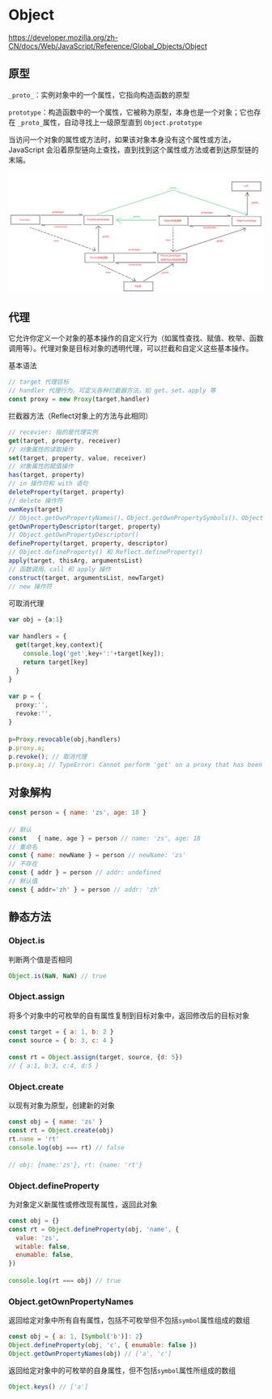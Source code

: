 # Object

https://developer.mozilla.org/zh-CN/docs/Web/JavaScript/Reference/Global_Objects/Object

## 原型

`_proto_`：实例对象中的一个属性，它指向构造函数的原型

`prototype`：构造函数中的一个属性，它被称为原型，本身也是一个对象；它也存在 `_proto_`属性，自动寻找上一级原型直到 `Object.prototype`

当访问一个对象的属性或方法时，如果该对象本身没有这个属性或方法，JavaScript 会沿着原型链向上查找，直到找到这个属性或方法或者到达原型链的末端。

![image-20241115175436371](assets/image-20241115175436371.png) 



## 代理

它允许你定义一个对象的基本操作的自定义行为（如属性查找、赋值、枚举、函数调用等）。代理对象是目标对象的透明代理，可以拦截和自定义这些基本操作。

基本语法

```ts
// target 代理目标
// handler 代理行为。可定义各种拦截器方法，如 get、set、apply 等
const proxy = new Proxy(target,handler)
```

拦截器方法（Reflect对象上的方法与此相同）

```ts
// recevier: 指的是代理实例
get(target, property, receiver) 
// 对象属性的读取操作
set(target, property, value, receiver) 
// 对象属性的赋值操作
has(target, property) 
// in 操作符和 with 语句
deleteProperty(target, property) 
// delete 操作符
ownKeys(target) 
// Object.getOwnPropertyNames()、Object.getOwnPropertySymbols()、Object.keys()
getOwnPropertyDescriptor(target, property) 
// Object.getOwnPropertyDescriptor()
defineProperty(target, property, descriptor) 
// Object.defineProperty() 和 Reflect.defineProperty()
apply(target, thisArg, argumentsList) 
// 函数调用、call 和 apply 操作
construct(target, argumentsList, newTarget) 
// new 操作符
```

可取消代理

```ts
var obj = {a:1}

var handlers = {
  get(target,key,context){
    console.log('get',key+':'+target[key]);
    return target[key]
  }
}

var p = {
  proxy:'',
  revoke:'',
}

p=Proxy.revocable(obj,handlers)
p.proxy.a;
p.revoke(); // 取消代理
p.proxy.a; // TypeError: Cannot perform 'get' on a proxy that has been revoked
```



## 对象解构

```js
const person = { name: 'zs', age: 18 }

// 默认
const   { name, age } = person // name: 'zs', age: 18
// 重命名
const { name: newName } = person // newName: 'zs'
// 不存在
const { addr } = person // addr: undefined
// 默认值
const { addr='zh' } = person // addr: 'zh'
```



## 静态方法

### Object.is

判断两个值是否相同

```js
Object.is(NaN, NaN) // true
```



### Object.assign

将多个对象中的可枚举的自有属性复制到目标对象中，返回修改后的目标对象

```js
const target = { a: 1, b: 2 }
const source = { b: 3, c: 4 }

const rt = Object.assign(target, source, {d: 5}) 
// { a:1, b:3, c:4, d:5 }
```



### Object.create

以现有对象为原型，创建新的对象

```js
const obj = { name: 'zs' }
const rt = Object.create(obj)
rt.name = 'rt'
console.log(obj === rt) // false

// obj: {name:'zs'}, rt: {name: 'rt'}
```





### Object.defineProperty

为对象定义新属性或修改现有属性，返回此对象

```js
const obj = {}
const rt = Object.defineProperty(obj, 'name', {
  value: 'zs',
  witable: false,
  enumable: false,
})

console.log(rt === obj) // true 
```



### Object.getOwnPropertyNames

返回给定对象中所有自有属性，包括不可枚举但不包括`symbol`属性组成的数组

```js
const obj = { a: 1, [Symbol('b')]: 2}
Object.defineProperty(obj, 'c', { enumable: false })
Object.getOwnPropertyNames(obj) // ['a', 'c']
```

返回给定对象中的可枚举的自身属性，但不包括`symbol`属性所组成的数组

```js
Object.keys() // ['a']
```

